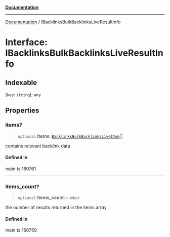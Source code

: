 [**Documentation**](../README.md)

***

[Documentation](../README.md) / IBacklinksBulkBacklinksLiveResultInfo

# Interface: IBacklinksBulkBacklinksLiveResultInfo

## Indexable

 \[`key`: `string`\]: `any`

## Properties

### items?

> `optional` **items**: [`BacklinksBulkBacklinksLiveItem`](../classes/BacklinksBulkBacklinksLiveItem.md)[]

contains relevant backlink data

#### Defined in

main.ts:160761

***

### items\_count?

> `optional` **items\_count**: `number`

the number of results returned in the items array

#### Defined in

main.ts:160759
